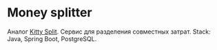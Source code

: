 # Money splitter
Аналог [Kitty Split](https://www.kittysplit.com/ru/). Сервис для разделения совместных затрат.
Stack: Java, Spring Boot, PostgreSQL.
